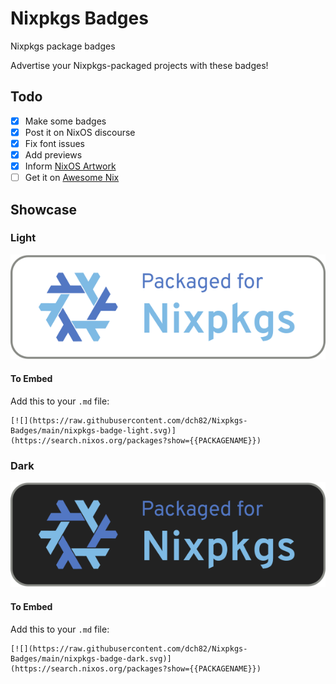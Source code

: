 # Nixpkgs Badges
Nixpkgs package badges

Advertise your Nixpkgs-packaged projects with these badges!

## Todo
- [x] Make some badges
- [x] Post it on NixOS discourse
- [x] Fix font issues
- [x] Add previews
- [x] Inform [NixOS Artwork](https://github.com/NixOS/nixos-artwork/)
- [ ] Get it on [Awesome Nix](https://github.com/nix-community/awesome-nix/)

## Showcase
### Light
[![](https://raw.githubusercontent.com/dch82/Nixpkgs-Badges/main/nixpkgs-badge-light.svg)](https://search.nixos.org/)

#### To Embed
Add this to your `.md` file:
```
[![](https://raw.githubusercontent.com/dch82/Nixpkgs-Badges/main/nixpkgs-badge-light.svg)](https://search.nixos.org/packages?show={{PACKAGENAME}})
```

### Dark
[![](https://raw.githubusercontent.com/dch82/Nixpkgs-Badges/main/nixpkgs-badge-dark.svg)](https://search.nixos.org/)

#### To Embed
Add this to your `.md` file:
```
[![](https://raw.githubusercontent.com/dch82/Nixpkgs-Badges/main/nixpkgs-badge-dark.svg)](https://search.nixos.org/packages?show={{PACKAGENAME}})
```
